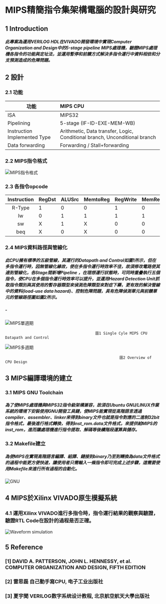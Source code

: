 # MIPS精簡指令集架構電腦的設計與研究

## 1 Introduction
##### 此專案為運用VERILOG HDL在VIVADO開發環境中實現Computer Organization and Design中的5-stage pipeline MIPS處理機，驗證MIPS處理機各指令的功能與定址法，並運用暫停和前饋方式解決多指令運行中資料相依和分支預測造成的危障問題。

## 2 設計

### 2.1 功能

| 功能 |         MIPS CPU      | 
|-------|:--------------------|
| ISA                            | MIPS32 |   
| Pipelining                     | 5-stage (IF-ID-EXE-MEM-WB) | 
| Instruction Implemented Type   | Arithmetic, Data transfer, Logic, Conditional branch, Unconditional branch | 
| Data forwarding                | Forwarding / Stall+forwarding |  

### 2.2 MIPS指令格式

![MIPS指令格式](https://user-images.githubusercontent.com/66453841/196083067-147c56e3-6bf8-4ea4-9ddc-be272cb9191e.jpg)

### 2.3 各指令opcode

| Instruction | RegDst | ALUSrc | MemtoReg | RegWrite | MemRead | MemWrite | Branch | ALUOp1 | ALUOp0 | 
|:-----------:|:-------|:-------|:---------|:---------|:--------|:---------|:-------|:-------|:-------|
|   R-Type    |    1   |   0    |     0    |     1    |    0    |     0    |    0   |   1    |    0   | 
|     lw      |    0   |   1    |     1    |     1    |    1    |     0    |    0   |   0    |    0   | 
|     sw      |    X   |   1    |     X    |     0    |    0    |     1    |    0   |   0    |    0   | 
|     beq     |    X   |   0    |     X    |     0    |    0    |     0    |    1   |   0    |    1   | 

### 2.4 MIPS資料路徑與管線化
##### 此CPU擁有標準的五級管線，其運行的Datapath and Control如圖1所示，但在多指令運行時，因無管線化緣故，使在多指令運行時效率不佳，故須修改電路使其達到管線化，各Stage間新增Pipeline ，在理想運行狀態時，可同時重疊執行五個指令，使CPU在多個指令運行時效率可以提升，並運用Hazard Detection Unit抓取指令類別與其使用的暫存器類型來偵測危障類型來對症下藥，更有效的解決管線中的資料(load-use data hazard)、控制危障問題，具有危障偵測單元與前饋單元的管線路徑圖如圖2所示。
##### -

![MIPS單週期](https://user-images.githubusercontent.com/66453841/196047606-966c2cf3-fd28-40ad-bea7-c66723249e25.jpg)

                                             圖1 Single Cyle MIPS CPU Datapath and Control     


![MIPS多週期](https://user-images.githubusercontent.com/66453841/196046653-52257199-35a8-434a-98be-354b8b94e279.jpg)

                                                        圖2 Overview of CPU Design

## 3 MIPS編譯環境的建立
### 3.1 MIPS GNU Toolchain
##### 為了使MIPS處理機與MIPS32指令級架構兼容，故須在Ubuntu GNU/LINUX作業系統的環境下安裝使用GNU開發工具鏈，使MIPS能實現從高階語言透過compiler、assembler、linker來得到binary文件也就是指令對應的二進制32bit指令格式，最後進行格式轉換，得到inst_rom.data文件格式，來提供給MIPS的inst_rom，進而讓處理機進行指令提取、解碼等後續階段運算與儲存。

### 3.2 Makefile建立
##### 為使MIPS在實現高階語言編譯、組譯、鏈接到binary乃至到轉換為data文件格式的過程中能更方便快速，讓使用者只需輸入一條指令即可完成上述步驟，這需要使用Makefile來進行所有過程的自動化。

![GNU](https://user-images.githubusercontent.com/66453841/196103223-2a5acf47-4b57-4f88-9c16-afe0132703ae.jpg)

## 4 MIPS於Xilinx VIVADO原生模擬系統
### 4.1 運用Xilinx VIVADO進行多指令時，指令運行結果的觀察與驗證，驗證RTL Code在設計的過程是否正確。
![Waveform simulation](https://user-images.githubusercontent.com/66453841/196104979-fd1fa839-80ad-44ea-95ec-d6f7cc2d8628.png)

## 5 Reference
### [1] DAVID A. PATTERSON, JOHN L. HENNESSY, et al. COMPUTER ORGANIZATION AND DESIGN, FIFTH EDITION
### [2] 雷思磊 自己動手寫CPU, 电子工业出版社
### [3] 夏宇聞 VERILOG数字系统设计教程, 北京航空航天大學出版社 

